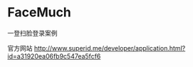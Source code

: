 # FaceMuch
一登扫脸登录案例

官方网站
http://www.superid.me/developer/application.html?id=a31920ea06fb9c547ea5fcf6
